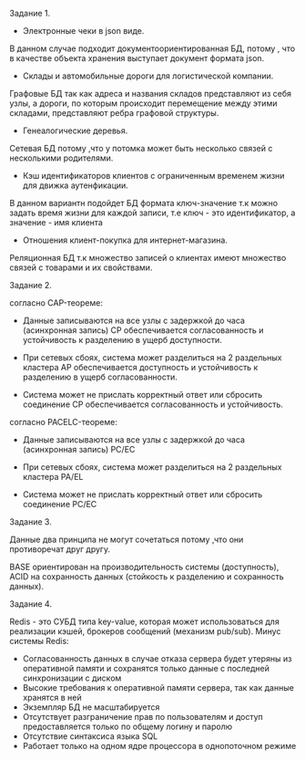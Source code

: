 Задание 1.

- Электронные чеки в json виде.

В данном случае подходит документоориентированная БД, потому , что  в качестве объекта хранения выступает документ формата json.

- Склады и автомобильные дороги для логистической компании.

Графовые БД так как адреса и названия складов представляют из себя узлы, а дороги, по которым происходит перемещение между этими складами, представляют ребра графовой структуры.

- Генеалогические деревья.

Сетевая БД потому ,что у потомка может быть несколько связей с несколькими родителями.

- Кэш идентификаторов клиентов с ограниченным временем жизни для движка аутенфикации.

В данном вариантн подойдет БД формата ключ-значение т.к можно задать время жизни для каждой записи, т.е ключ - это идентификатор, а значение - имя клиента

- Отношения клиент-покупка для интернет-магазина.

Реляционная БД т.к множество записей о клиентах имеют множество связей с товарами и их свойствами.

Задание 2.

согласно CAP-теореме:
- Данные записываются на все узлы с задержкой до часа (асинхронная запись)
CP обеспечивается согласованность и устойчивость к разделению в ущерб доступности.

- При сетевых сбоях, система может разделиться на 2 раздельных кластера
AP обеспечивается доступность и устойчивость к разделению в ущерб согласованности.

- Система может не прислать корректный ответ или сбросить соединение
CP обеспечивается согласованность и устойчивость.

согласно PACELC-теореме:
- Данные записываются на все узлы с задержкой до часа (асинхронная запись)
PC/EC

- При сетевых сбоях, система может разделиться на 2 раздельных кластера
PA/EL

- Система может не прислать корректный ответ или сбросить соединение
PC/EC

Задание 3.

Данные два принципа не могут сочетаться потому ,что они  противоречат друг другу.

BASE ориентирован на производительность системы (доступность), ACID на сохранность данных (стойкость к разделению и сохранность данных).

Задание 4.

Redis - это СУБД типа key-value, которая может использоваться для реализации кэшей, брокеров сообщений (механизм pub/sub). 
Минус системы Redis:
- Согласованность данных  в случае отказа сервера будет утеряны из оперативной памяти  и сохранятся только данные с последней синхронизации с диском
- Высокие требования к оперативной памяти сервера, так как данные хранятся в ней
- Экземпляр БД не масштабируется
- Отсутствует разграничение прав по пользователям и доступ предоставляется только  по общему логину  и паролю
- Отсутствие синтаксиса языка SQL
- Работает только на одном ядре процессора в однопоточном режиме


